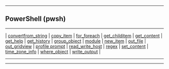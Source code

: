 
***

## PowerShell (pwsh)

***

\| [convertfrom_string](convertfrom_string\convertfrom_string.html) | [copy_item](copy_item\copy_item.html) | [for_foreach](for_foreach\for_foreach.html) | [get_childitem](get_childitem\get_childitem.html) | [get_content](get_content\get_content.html) | [get_help](get_help\get_help.html) | [get_history](get_history\get_history.html) | [group_object](group_object\group_object.html) | [module](module\module.html) | [new_item](new_item\new_item.html) | [out_file](out_file\out_file.html) | [out_gridview](out_gridview\out_gridview.html) | [profile prompt](profile_prompt\profile_prompt.html) | [read_write_host](read_write_host\read_write_host.html) | [regex](regex\regex.html) | [set_content](set_content\set_content.html) |  [time_zone_info](time_zone_info\time_zone_info.html) | [where_object](where_object\where_object.html) | [write_output](write_output\write_output.html) |


***
***
